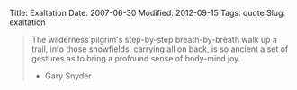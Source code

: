 Title: Exaltation
Date: 2007-06-30
Modified: 2012-09-15
Tags: quote
Slug: exaltation

<blockquote>The wilderness pilgrim's step-by-step breath-by-breath walk up a trail, into those snowfields, carrying all on back, is so ancient a set of gestures as to bring a profound sense of body-mind joy.

- Gary Snyder</blockquote>
